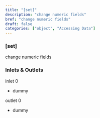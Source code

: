 ```yaml
---
title: "[set]"
description: "change numeric fields"
bref: "change numeric fields"
draft: false
categories: ["object", "Accessing Data"]
---
```


### [set]

change numeric fields

### Inlets & Outlets

inlet 0

 - dummy

outlet 0

 - dummy
 
